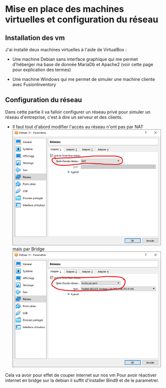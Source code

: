 # Mise en place des machines virtuelles et configuration du réseau

## Installation des vm

J'ai installé deux machines virtuelles à l'aide de VirtualBox :

- Une machine Debian sans interface graphique qui me permet d'héberger ma base de donnée MariaDb et Apache2 (voir cette page pour explication des termes)

- Une machine Windows qui me permet de simuler une machine cliente avec FusionInventory
 
## Configuration du réseau

Dans cette partie il va falloir configurer un réseau privé pour simuler un réseau d'entreprise, c'est à dire un serveur et des clients.

- Il faut tout d'abord modifier l'accès au réseau n'ont pas par NAT 
![NAT](screens/NAT.png)
mais par Bridge
![Bridge](screens/Bridge.png)

Cela va avoir pour effet de couper internet sur nos vm
Pour avoir réactiver internet en bridge sur la debian il suffit d'installer Bind9 et de le parametrer.